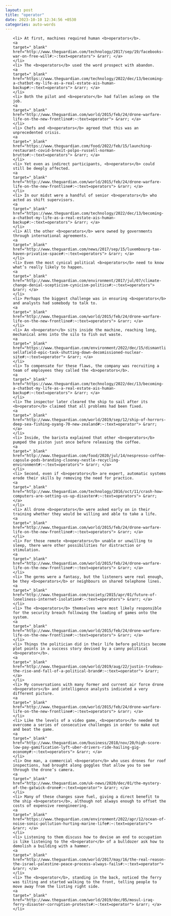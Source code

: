 ```yaml
---
layout: post
title: "operator"
date: 2023-10-10 12:34:56 +0530
categories: auto-words
---
```

<ol>

    <li> At first, machines required human <b>operators</b>.
    <a 
    target="_blank" 
    href="http://www.theguardian.com/technology/2017/sep/19/facebooks-war-on-free-will#:~:text=operators"> &rarr; </a>
    </li>
    <li> The <b>operators</b> used the word prospect with abandon.
    <a 
    target="_blank" 
    href="https://www.theguardian.com/technology/2022/dec/13/becoming-a-chatbot-my-life-as-a-real-estate-ais-human-backup#:~:text=operators"> &rarr; </a>
    </li>
    <li> Both the pilot and <b>operator</b> had fallen asleep on the job.
    <a 
    target="_blank" 
    href="http://www.theguardian.com/world/2015/feb/24/drone-warfare-life-on-the-new-frontline#:~:text=operator"> &rarr; </a>
    </li>
    <li> Chefs and <b>operators</b> agreed that this was an unprecedented crisis.
    <a 
    target="_blank" 
    href="https://www.theguardian.com/food/2022/feb/15/launching-restaurant-covid-brexit-polpo-russell-norman-brutto#:~:text=operators"> &rarr; </a>
    </li>
    <li> Yet even as indirect participants, <b>operators</b> could still be deeply affected.
    <a 
    target="_blank" 
    href="http://www.theguardian.com/world/2015/feb/24/drone-warfare-life-on-the-new-frontline#:~:text=operators"> &rarr; </a>
    </li>
    <li> In our midst were a handful of senior <b>operators</b> who acted as shift supervisors.
    <a 
    target="_blank" 
    href="https://www.theguardian.com/technology/2022/dec/13/becoming-a-chatbot-my-life-as-a-real-estate-ais-human-backup#:~:text=operators"> &rarr; </a>
    </li>
    <li> All the other <b>operators</b> were owned by governments through international agreements.
    <a 
    target="_blank" 
    href="http://www.theguardian.com/news/2017/sep/15/luxembourg-tax-haven-privatise-space#:~:text=operators"> &rarr; </a>
    </li>
    <li> Even the most cynical political <b>operators</b> need to know what’s really likely to happen.
    <a 
    target="_blank" 
    href="http://www.theguardian.com/environment/2017/jul/07/climate-change-denial-scepticism-cynicism-politics#:~:text=operators"> &rarr; </a>
    </li>
    <li> Perhaps the biggest challenge was in ensuring <b>operators</b> and analysts had somebody to talk to.
    <a 
    target="_blank" 
    href="http://www.theguardian.com/world/2015/feb/24/drone-warfare-life-on-the-new-frontline#:~:text=operators"> &rarr; </a>
    </li>
    <li> An <b>operator</b> sits inside the machine, reaching long, mechanical arms into the silo to fish out waste.
    <a 
    target="_blank" 
    href="https://www.theguardian.com/environment/2022/dec/15/dismantling-sellafield-epic-task-shutting-down-decomissioned-nuclear-site#:~:text=operator"> &rarr; </a>
    </li>
    <li> To compensate for these flaws, the company was recruiting a team of employees they called the <b>operators</b>.
    <a 
    target="_blank" 
    href="https://www.theguardian.com/technology/2022/dec/13/becoming-a-chatbot-my-life-as-a-real-estate-ais-human-backup#:~:text=operators"> &rarr; </a>
    </li>
    <li> The inspector later cleared the ship to sail after its <b>operator</b> claimed that all problems had been fixed.
    <a 
    target="_blank" 
    href="http://www.theguardian.com/world/2019/sep/12/ship-of-horrors-deep-sea-fishing-oyang-70-new-zealand#:~:text=operator"> &rarr; </a>
    </li>
    <li> Inside, the barista explained that other <b>operators</b> pumped the piston just once before releasing the coffee.
    <a 
    target="_blank" 
    href="http://www.theguardian.com/food/2020/jul/14/nespresso-coffee-capsule-pods-branding-clooney-nestle-recycling-environment#:~:text=operators"> &rarr; </a>
    </li>
    <li> Second, even if <b>operators</b> are expert, automatic systems erode their skills by removing the need for practice.
    <a 
    target="_blank" 
    href="http://www.theguardian.com/technology/2016/oct/11/crash-how-computers-are-setting-us-up-disaster#:~:text=operators"> &rarr; </a>
    </li>
    <li> All drone <b>operators</b> were asked early on in their training whether they would be willing and able to take a life.
    <a 
    target="_blank" 
    href="http://www.theguardian.com/world/2015/feb/24/drone-warfare-life-on-the-new-frontline#:~:text=operators"> &rarr; </a>
    </li>
    <li> For those remote <b>operators</b> unable or unwilling to sleep, there were other possibilities for distraction or stimulation.
    <a 
    target="_blank" 
    href="http://www.theguardian.com/world/2015/feb/24/drone-warfare-life-on-the-new-frontline#:~:text=operators"> &rarr; </a>
    </li>
    <li> The germs were a fantasy, but the listeners were real enough, be they <b>operators</b> or neighbours on shared telephone lines.
    <a 
    target="_blank" 
    href="http://www.theguardian.com/society/2015/apr/01/future-of-loneliness-internet-isolation#:~:text=operators"> &rarr; </a>
    </li>
    <li> The <b>operators</b> themselves were most likely responsible for the security breach following the loading of games onto the system.
    <a 
    target="_blank" 
    href="http://www.theguardian.com/world/2015/feb/24/drone-warfare-life-on-the-new-frontline#:~:text=operators"> &rarr; </a>
    </li>
    <li> Things the politician did in their life before politics become plot points in a success story devised by a canny political <b>operator</b>.
    <a 
    target="_blank" 
    href="http://www.theguardian.com/world/2019/aug/22/justin-trudeau-the-rise-and-fall-of-a-political-brand#:~:text=operator"> &rarr; </a>
    </li>
    <li> My conversations with many former and current air force drone <b>operators</b> and intelligence analysts indicated a very different picture.
    <a 
    target="_blank" 
    href="http://www.theguardian.com/world/2015/feb/24/drone-warfare-life-on-the-new-frontline#:~:text=operators"> &rarr; </a>
    </li>
    <li> Like the levels of a video game, <b>operators</b> needed to overcome a series of consecutive challenges in order to make out and beat the game.
    <a 
    target="_blank" 
    href="http://www.theguardian.com/business/2018/nov/20/high-score-low-pay-gamification-lyft-uber-drivers-ride-hailing-gig-economy#:~:text=operators"> &rarr; </a>
    </li>
    <li> One man, a commercial <b>operator</b> who uses drones for roof inspections, had brought along goggles that allow you to see through the drone’s camera.
    <a 
    target="_blank" 
    href="http://www.theguardian.com/uk-news/2020/dec/01/the-mystery-of-the-gatwick-drone#:~:text=operator"> &rarr; </a>
    </li>
    <li> Many of these changes save fuel, giving a direct benefit to the ship <b>operators</b>, although not always enough to offset the costs of expensive reengineering.
    <a 
    target="_blank" 
    href="https://www.theguardian.com/environment/2022/apr/12/ocean-of-noise-sonic-pollution-hurting-marine-life#:~:text=operators"> &rarr; </a>
    </li>
    <li> Listening to them discuss how to devise an end to occupation is like listening to the <b>operator</b> of a bulldozer ask how to demolish a building with a hammer.
    <a 
    target="_blank" 
    href="http://www.theguardian.com/world/2017/may/16/the-real-reason-the-israel-palestine-peace-process-always-fails#:~:text=operator"> &rarr; </a>
    </li>
    <li> The <b>operator</b>, standing in the back, noticed the ferry was tilting and started walking to the front, telling people to move away from the listing right side.
    <a 
    target="_blank" 
    href="http://www.theguardian.com/world/2019/dec/05/mosul-iraq-ferry-disaster-corruption-protests#:~:text=operator"> &rarr; </a>
    </li>